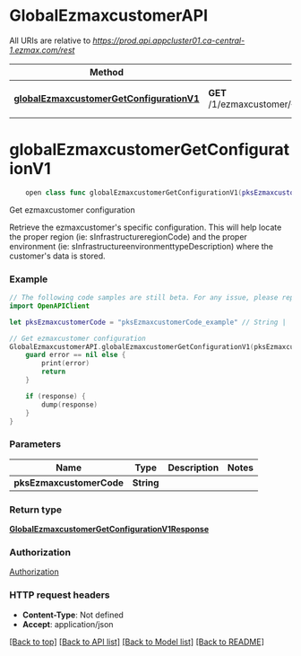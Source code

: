 # GlobalEzmaxcustomerAPI

All URIs are relative to *https://prod.api.appcluster01.ca-central-1.ezmax.com/rest*

Method | HTTP request | Description
------------- | ------------- | -------------
[**globalEzmaxcustomerGetConfigurationV1**](GlobalEzmaxcustomerAPI.md#globalezmaxcustomergetconfigurationv1) | **GET** /1/ezmaxcustomer/{pksEzmaxcustomerCode}/getConfiguration | Get ezmaxcustomer configuration


# **globalEzmaxcustomerGetConfigurationV1**
```swift
    open class func globalEzmaxcustomerGetConfigurationV1(pksEzmaxcustomerCode: String, completion: @escaping (_ data: GlobalEzmaxcustomerGetConfigurationV1Response?, _ error: Error?) -> Void)
```

Get ezmaxcustomer configuration

Retrieve the ezmaxcustomer's specific configuration. This will help locate the proper region (ie: sInfrastructureregionCode) and the proper environment (ie: sInfrastructureenvironmenttypeDescription) where the customer's data is stored.

### Example
```swift
// The following code samples are still beta. For any issue, please report via http://github.com/OpenAPITools/openapi-generator/issues/new
import OpenAPIClient

let pksEzmaxcustomerCode = "pksEzmaxcustomerCode_example" // String | 

// Get ezmaxcustomer configuration
GlobalEzmaxcustomerAPI.globalEzmaxcustomerGetConfigurationV1(pksEzmaxcustomerCode: pksEzmaxcustomerCode) { (response, error) in
    guard error == nil else {
        print(error)
        return
    }

    if (response) {
        dump(response)
    }
}
```

### Parameters

Name | Type | Description  | Notes
------------- | ------------- | ------------- | -------------
 **pksEzmaxcustomerCode** | **String** |  | 

### Return type

[**GlobalEzmaxcustomerGetConfigurationV1Response**](GlobalEzmaxcustomerGetConfigurationV1Response.md)

### Authorization

[Authorization](../README.md#Authorization)

### HTTP request headers

 - **Content-Type**: Not defined
 - **Accept**: application/json

[[Back to top]](#) [[Back to API list]](../README.md#documentation-for-api-endpoints) [[Back to Model list]](../README.md#documentation-for-models) [[Back to README]](../README.md)

